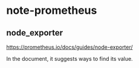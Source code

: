 # note-prometheus

## node_exporter

https://prometheus.io/docs/guides/node-exporter/

In the document, it suggests ways to find its value.
